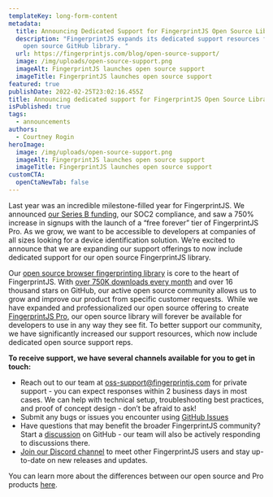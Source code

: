 ```yaml
---
templateKey: long-form-content
metadata:
  title: Announcing Dedicated Support for FingerprintJS Open Source Library
  description: "FingerprintJS expands its dedicated support resources for their
    open source GitHub library. "
  url: https://fingerprintjs.com/blog/open-source-support/
  image: /img/uploads/open-source-support.png
  imageAlt: FingerprintJS launches open source support
  imageTitle: FingerprintJS launches open source support
featured: true
publishDate: 2022-02-25T23:02:16.455Z
title: Announcing dedicated support for FingerprintJS Open Source Library
isPublished: true
tags:
  - announcements
authors:
  - Courtney Rogin
heroImage:
  image: /img/uploads/open-source-support.png
  imageAlt: FingerprintJS launches open source support
  imageTitle: FingerprintJS launches open source support
customCTA:
  openCtaNewTab: false
---
```

Last year was an incredible milestone-filled year for FingerprintJS. We announced [our Series B funding](https://fingerprintjs.com/blog/series-b/), our SOC2 compliance, and saw a 750% increase in signups with the launch of a “free forever” tier of FingerprintJS Pro. As we grow, we want to be accessible to developers at companies of all sizes looking for a device identification solution. We’re excited to announce that we are expanding our support offerings to now include dedicated support for our open source FingerprintJS library. 

Our [open source browser fingerprinting library](https://github.com/fingerprintjs/fingerprintjs) is core to the heart of FingerprintJS. With [over 750K downloads every month](https://www.npmjs.com/package/@fingerprintjs/fingerprintjs) and over 16 thousand stars on GitHub, our active open source community allows us to grow and improve our product from specific customer requests.  While we have expanded and professionalized our open source offering to create [FingerprintJS Pro](https://dev.fingerprintjs.com/docs/pro-vs-open-source), our open source library will forever be available for developers to use in any way they see fit. To better support our community, we have significantly increased our support resources, which now include dedicated open source support reps.

**To receive support, we have several channels available for you to get in touch:** 

* Reach out to our team at [oss-support@fingerprintjs.com](mailto:oss-support@fingerprintjs.com) for private support - you can expect responses within 2 business days in most cases. We can help with technical setup, troubleshooting best practices, and proof of concept design - don’t be afraid to ask!
* Submit any bugs or issues you encounter using [GitHub Issues](https://github.com/fingerprintjs/fingerprintjs/issues)
* Have questions that may benefit the broader FingerprintJS community? Start a [discussion](https://github.com/fingerprintjs/fingerprintjs/discussions) on GitHub - our team will also be actively responding to discussions there.
* [Join our Discord channel](https://discord.gg/ad6R2ttHVX) to meet other FingerprintJS users and stay up-to-date on new releases and updates.

You can learn more about the differences between our open source and Pro products [here](https://dev.fingerprintjs.com/docs/pro-vs-open-source).